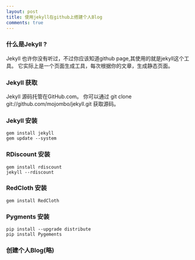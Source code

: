 ```yaml
---
layout: post
title: 使用jekyll在github上搭建个人Blog
comments: true
---
```


### 什么是Jekyll ?
   Jekyll 也许你没有听过，不过你应该知道github page,其使用的就是jekyll这个工具。
   它实际上是一个页面生成工具，每次根据你的文章，生成静态页面。

### Jekyll 获取

   Jekyll 源码托管在GitHub.com。
   你可以通过
    git clone git://github.com/mojombo/jekyll.git
   获取源码。

### Jekyll 安装

    gem install jekyll
    gem update --system
<!-- more -->
### RDiscount 安装

    gem install rdiscount
    jekyll --rdiscount

### RedCloth 安装

    gem install RedCloth

### Pygments 安装

    pip install --upgrade distribute
    pip install Pygements

### 创建个人Blog(略)
